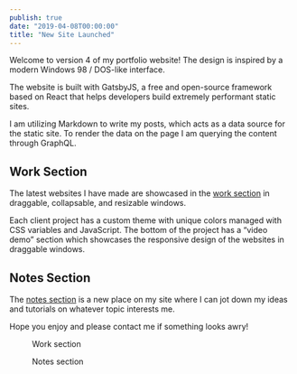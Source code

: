 ```yaml
---
publish: true
date: "2019-04-08T00:00:00"
title: "New Site Launched"
---
```


Welcome to version 4 of my portfolio website! The design is inspired by a modern Windows 98 / DOS-like interface. 

The website is built with GatsbyJS, a free and open-source framework based on React that helps developers build extremely performant static sites. 

I am utilizing Markdown to write my posts, which acts as a data source for the static site. To render the data on the page I am querying the content through GraphQL.

## Work Section
The latest websites I have made are showcased in the <a href="/work/">work section</a> in draggable, collapsable, and resizable windows. 

Each client project has a custom theme with unique colors managed with CSS variables and JavaScript. The bottom of the project has a “video demo” section which showcases the responsive design of the websites in draggable windows.

## Notes Section
The <a href="/notes/">notes section</a> is a new place on my site where I can jot down my ideas and tutorials on whatever topic interests me.

Hope you enjoy and please contact me if something looks awry!

<figure class="window">
  <div class="window-title">
    <div class="content">Work section</div>
  </div>
  <div class="window-content">
  <p></p>
</div>
</figure>

<figure class="window">
  <div class="window-title">
    <div class="content">Notes section</div>
  </div>
  <div class="window-content">
  <p></p>
</div>
</figure>

